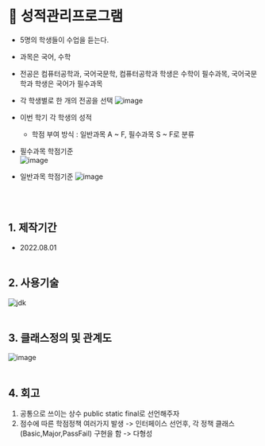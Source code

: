 # :pushpin: 성적관리프로그램
- 5명의 학생들이 수업을 듣는다.
- 과목은 국어, 수학
- 전공은 컴퓨터공학과, 국어국문학, 컴퓨터공학과 학생은 수학이 필수과목, 국어국문학과 학생은 국어가 필수과목
- 각 학생별로 한 개의 전공을 선택
![image](https://user-images.githubusercontent.com/82345970/186332511-28ab6ba4-2379-4491-9a05-cee0caf4eb7d.png)

- 이번 학기 각 학생의 성적
  - 학점 부여 방식 : 일반과목 A ~ F, 필수과목 S ~ F로 분류
- 필수과목 학점기준  
![image](https://user-images.githubusercontent.com/82345970/186332611-e53fd9cb-0c8a-47e7-84b1-6641d99230a8.png)

- 일반과목 학점기준
![image](https://user-images.githubusercontent.com/82345970/186332652-00de5e32-ba97-4ced-a553-d7ecbb25315b.png)

  
<br></br>
## 1. 제작기간
- 2022.08.01
<br></br>
## 2. 사용기술

![jdk](https://user-images.githubusercontent.com/82345970/186331907-5365c8e9-c126-4f99-94e0-fc6acf4152e8.jpg)
<br></br>


## 3. 클래스정의 및 관계도
![image](https://user-images.githubusercontent.com/82345970/186297054-5b2c4a10-83e1-4c2d-aea7-55235e504a2f.png)
<br></br>


## 4. 회고
1. 공통으로 쓰이는 상수 public static final로 선언해주자
2. 점수에 따른 학점정책 여러가지 발생 -> 인터페이스 선언후, 각 정책 클래스(Basic,Major,PassFail) 구현을 함 -> 다형성
